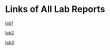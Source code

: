 # Links of All Lab Reports

[lab1](https://kyle589.github.io/cse15l-lab-reports/lab-report-1-week-2)

[lab2](https://kyle589.github.io/cse15l-lab-reports/lab-report-2-week-4)

[lab3](https://kyle589.github.io/cse15l-lab-reports/lab-report-3-week-6)





